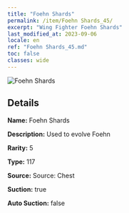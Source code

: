 ```yaml
---
title: "Foehn Shards"
permalink: /item/Foehn Shards_45/
excerpt: "Wing Fighter Foehn Shards"
last_modified_at: 2023-09-06
locale: en
ref: "Foehn Shards_45.md"
toc: false
classes: wide
---
```



 ![Foehn Shards](/images/item/Foehn_Shards_p.png)



## Details

 **Name:** Foehn Shards 

 **Description:** Used to evolve Foehn

 **Rarity:** 5 

 **Type:** 117 

 **Source:** Source: Chest 

 **Suction:** true 

 **Auto Suction:** false 



